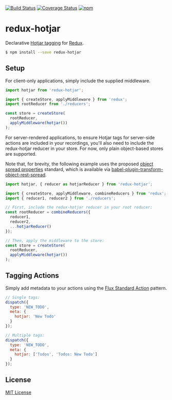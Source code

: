 [![Build Status](https://img.shields.io/travis/markdalgleish/redux-hotjar/master.svg?style=flat-square)](http://travis-ci.org/markdalgleish/redux-hotjar) [![Coverage Status](https://img.shields.io/coveralls/markdalgleish/redux-hotjar/master.svg?style=flat-square)](https://coveralls.io/r/markdalgleish/redux-hotjar) [![npm](https://img.shields.io/npm/v/redux-hotjar.svg?style=flat-square)](https://www.npmjs.com/package/redux-hotjar)

# redux-hotjar

Declarative [Hotjar tagging](http://docs.hotjar.com/docs/tagging-recordings) for [Redux](https://github.com/reactjs/redux).

```bash
$ npm install --save redux-hotjar
```

## Setup

For client-only applications, simply include the supplied middleware.

```js
import hotjar from 'redux-hotjar';

import { createStore, applyMiddleware } from 'redux';
import rootReducer from './reducers';

const store = createStore(
  rootReducer,
  applyMiddleware(hotjar())
);
```

For server-rendered applications, to ensure Hotjar tags for server-side actions are included in your recordings, you'll also need to include the redux-hotjar reducer in your store. For now, only plain object-based stores are supported.

Note that, for brevity, the following example uses the proposed [object spread properties](https://github.com/sebmarkbage/ecmascript-rest-spread#spread-properties) standard, which is available via [babel-plugin-transform-object-rest-spread](https://www.npmjs.com/package/babel-plugin-transform-object-rest-spread).


```js
import hotjar, { reducer as hotjarReducer } from 'redux-hotjar';

import { createStore, applyMiddleware, combineReducers } from 'redux';
import { reducer1, reducer2 } from './reducers';

// First, include the redux-hotjar reducer in your root reducer:
const rootReducer = combineReducers({
  reducer1,
  reducer2,
  ...hotjarReducer()
});

// Then, apply the middleware to the store:
const store = createStore(
  rootReducer,
  applyMiddleware(hotjar())
);
```

## Tagging Actions

Simply add metadata to your actions using the [Flux Standard Action](https://github.com/acdlite/flux-standard-action) pattern.

```js
// Single tags:
dispatch({
  type: 'NEW_TODO',
  meta: {
    hotjar: 'New Todo'
  }
});

// Multiple tags:
dispatch({
  type: 'NEW_TODO',
  meta: {
    hotjar: ['Todos', 'Todos: New Todo']
  }
});
```

## License

[MIT License](http://markdalgleish.mit-license.org/)
